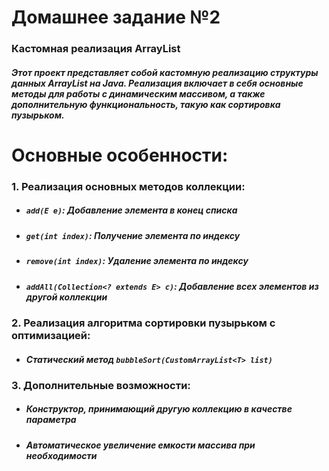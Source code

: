<h1>Домашнее задание №2</h1>

### Кастомная реализация ArrayList
##### Этот проект представляет собой кастомную реализацию структуры данных ArrayList на Java. Реализация включает в себя основные методы для работы с динамическим массивом, а также дополнительную функциональность, такую как сортировка пузырьком.

<h1>Основные особенности:</h1>

### 1. Реализация основных методов коллекции:

- ##### `add(E e)`: Добавление элемента в конец списка  
- ##### `get(int index)`: Получение элемента по индексу
- ##### `remove(int index)`: Удаление элемента по индексу
- ##### `addAll(Collection<? extends E> c)`: Добавление всех элементов из другой коллекции

### 2. Реализация алгоритма сортировки пузырьком с оптимизацией:

- ##### Статический метод `bubbleSort(CustomArrayList<T> list)`

### 3. Дополнительные возможности:
- ##### Конструктор, принимающий другую коллекцию в качестве параметра
- ##### Автоматическое увеличение емкости массива при необходимости